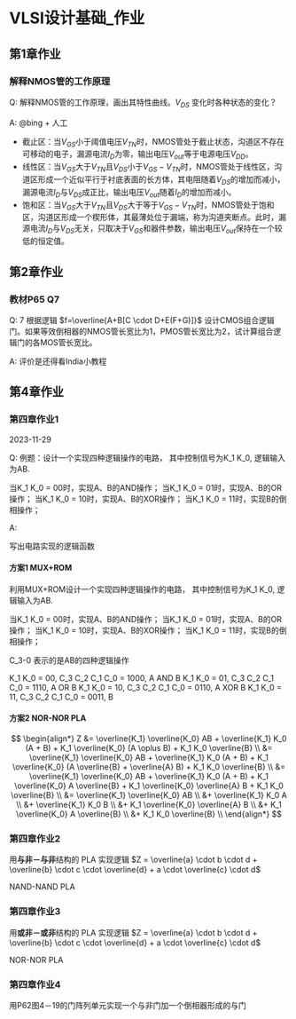 # VLSI设计基础_作业

## 第1章作业

### 解释NMOS管的工作原理

Q: 解释NMOS管的工作原理，画出其特性曲线。$V_{DS}$ 变化时各种状态的变化？

A: @bing + 人工

* 截止区：当$V_{GS}$小于阈值电压$V_{TN}$时，NMOS管处于截止状态，沟道区不存在可移动的电子，漏源电流$I_D$为零，输出电压$V_{out}$等于电源电压$V_{DD}$。
* 线性区：当$V_{GS}$大于$V_{TN}$且$V_{DS}$小于$V_{GS}-V_{TN}$时，NMOS管处于线性区，沟道区形成一个近似平行于衬底表面的长方体，其电阻随着$V_{DS}$的增加而减小，漏源电流$I_D$与$V_{DS}$成正比，输出电压$V_{out}$随着$I_D$的增加而减小。
* 饱和区：当$V_{GS}$大于$V_{TN}$且$V_{DS}$大于等于$V_{GS}-V_{TN}$时，NMOS管处于饱和区，沟道区形成一个楔形体，其最薄处位于漏端，称为沟道夹断点。此时，漏源电流$I_D$与$V_{DS}$无关，只取决于$V_{GS}$和器件参数，输出电压$V_{out}$保持在一个较低的恒定值。

## 第2章作业

### 教材P65 Q7

Q: 7 根据逻辑 $f=\overline{A+B[C \cdot D+E(F+G)]}$ 设计CMOS组合逻辑门。如果等效倒相器的NMOS管长宽比为1，PMOS管长宽比为2，试计算组合逻辑门的各MOS管长宽比。

A: 评价是还得看India小教程

## 第4章作业

### 第四章作业1

2023-11-29

Q: 例题：设计一个实现四种逻辑操作的电路， 其中控制信号为K_1 K_0, 逻辑输入为AB.

当K_1 K_0 = 00时，实现A、B的AND操作；
当K_1 K_0 = 01时，实现A、B的OR操作；
当K_1 K_0 = 10时，实现A、B的XOR操作；
当K_1 K_0 = 11时，实现B的倒相操作；

A:

写出电路实现的逻辑函数

#### 方案1 MUX+ROM

利用MUX+ROM设计一个实现四种逻辑操作的电路， 其中控制信号为K_1 K_0, 逻辑输入为AB.

当K_1 K_0 = 00时，实现A、B的AND操作；
当K_1 K_0 = 01时，实现A、B的OR操作；
当K_1 K_0 = 10时，实现A、B的XOR操作；
当K_1 K_0 = 11时，实现B的倒相操作；

C_3-0 表示的是AB的四种逻辑操作

K_1 K_0 = 00, C_3 C_2 C_1 C_0 = 1000, A AND B
K_1 K_0 = 01, C_3 C_2 C_1 C_0 = 1110, A OR B
K_1 K_0 = 10, C_3 C_2 C_1 C_0 = 0110, A XOR B
K_1 K_0 = 11, C_3 C_2 C_1 C_0 = 0011, B

#### 方案2 NOR-NOR PLA

$$
\begin{align*}
    Z
    &= \overline{K_1} \overline{K_0} AB + \overline{K_1} K_0 (A + B) + K_1 \overline{K_0} (A \oplus B) + K_1 K_0 \overline{B} \\
    &= \overline{K_1} \overline{K_0} AB + \overline{K_1} K_0 (A + B) + K_1 \overline{K_0} (A \overline{B} + \overline{A} B) + K_1 K_0 \overline{B} \\
    &= \overline{K_1} \overline{K_0} AB + \overline{K_1} K_0 (A + B) + K_1 \overline{K_0} A \overline{B} + K_1 \overline{K_0} \overline{A} B + K_1 K_0 \overline{B} \\
    &= \overline{K_1} \overline{K_0} AB \\
    &+ \overline{K_1} K_0 A \\
    &+ \overline{K_1} K_0 B \\
    &+ K_1 \overline{K_0} \overline{A} B \\
    &+ K_1 \overline{K_0} A \overline{B} \\
    &+ K_1 K_0 \overline{B} \\
\end{align*}
$$

### 第四章作业2

用**与非－与非**结构的 PLA 实现逻辑 $Z = \overline{a} \cdot b \cdot d + \overline{b} \cdot c \cdot \overline{d} + a \cdot \overline{c} \cdot d$

NAND-NAND PLA

### 第四章作业3

用**或非－或非**结构的 PLA 实现逻辑 $Z = \overline{a} \cdot b \cdot d + \overline{b} \cdot c \cdot \overline{d} + a \cdot \overline{c} \cdot d$

NOR-NOR PLA

### 第四章作业4

用P62图4－19的门阵列单元实现一个与非门加一个倒相器形成的与门
